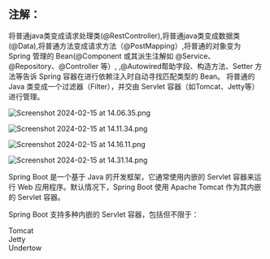 ## 注解：
将普通java类变成请求处理类(@RestController),将普通java类变成数据类(@Data),将普通方法变成请求方法（@PostMapping）,将普通的对象变为 Spring 管理的 Bean(@Component 或其派生注解如 @Service、@Repository、@Controller 等）,
,@Autowired帮助字段、构造方法、Setter 方法等告诉 Spring 容器在进行依赖注入时自动寻找匹配类型的 Bean。 将普通的 Java 类变成一个过滤器（Filter），并交由 Servlet 容器（如Tomcat、Jetty等）进行管理。  

![Screenshot 2024-02-15 at 14.06.35.png](https://img.xwyue.com/i/2024/02/15/65ce1a7350ae3.png)

![Screenshot 2024-02-15 at 14.11.34.png](https://img.xwyue.com/i/2024/02/15/65ce1b9fd9ae1.png)

![Screenshot 2024-02-15 at 14.16.11.png](https://img.xwyue.com/i/2024/02/15/65ce1cb36a6c4.png)

![Screenshot 2024-02-15 at 14.31.14.png](https://img.xwyue.com/i/2024/02/15/65ce203f2dd97.png)

Spring Boot 是一个基于 Java 的开发框架，它通常使用内嵌的 Servlet 容器来运行 Web 应用程序。默认情况下，Spring Boot 使用 Apache Tomcat 作为其内嵌的 Servlet 容器。      

Spring Boot 支持多种内嵌的 Servlet 容器，包括但不限于：    

Tomcat   
Jetty   
Undertow   
